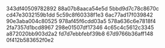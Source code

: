 343df40509782892
88a07b8aaca54e5d
5bbd9d7c78c8670c
cd47e3032159b1dd
5c59c8f60338f1e3
6ac77ad17f039842
90e3aba004c80525
978af45f6cdd03a5
578a636c6e7818f4
2fa7357d1bcd8967
298e01507df17346
4c65c4c5612c3345
a872020bb903d2a2
fd7d7ebbfebf39b8
67d9766b36aff148
0f412b583652f0e2
